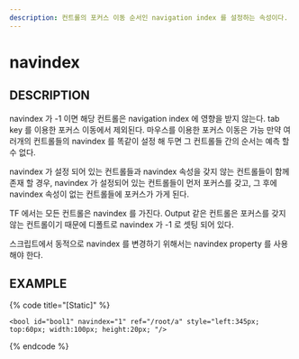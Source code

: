 ```yaml
---
description: 컨트롤의 포커스 이동 순서인 navigation index 를 설정하는 속성이다.
---
```


# navindex

## DESCRIPTION

navindex 가 -1 이면 해당 컨트롤은 navigation index 에 영향을 받지 않는다. tab key 를 이용한 포커스 이동에서 제외된다. 마우스를 이용한 포커스 이동은 가능
만약 여러개의 컨트롤들의 navindex 를 똑같이 설정 해 두면 그 컨트롤들 간의 순서는 예측 할 수 없다.

navindex 가 설정 되어 있는 컨트롤들과 navindex 속성을 갖지 않는 컨트롤들이 함께 존재 할 경우, navindex 가 설정되어 있는 컨트롤들이 먼저 포커스를 갖고, 그 후에 navindex 속성이 없는 컨트롤들에 포커스가 가게 된다.

TF 에서는 모든 컨트롤은 navindex 를 가진다. Output 같은 컨트롤은 포커스를 갖지 않는 컨트롤이기 때문에 디폴트로 navindex 가 -1 로 셋팅 되어 있다. 

스크립트에서 동적으로 navindex 를 변경하기 위해서는 navindex property 를 사용해야 한다.   

## EXAMPLE

{% code title="\[Static\]" %}
```markup
<bool id="bool1" navindex="1" ref="/root/a" style="left:345px; top:60px; width:100px; height:20px; "/> 
```
{% endcode %}

